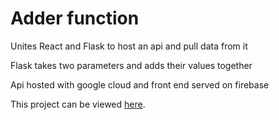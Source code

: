 # Adder function

Unites React and Flask to host an api and pull data from it

Flask takes two parameters and adds their values together

Api hosted with google cloud and front end served on firebase

This project can be viewed [here](https://fancy-adder.web.app/).
